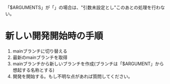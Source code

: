 「$ARGUMENTS」が「」の場合は、"引数未設定とし"このあとの処理を行わない。
# 新しい開発開始時の手順
1. mainブランチに切り替える
2. 最新のmainブランチを取得
3. mainブランチから新しいブランチを作成(ブランチは「$ARGUMENT」から想起する名称とする)
4. 開発を開始する。もし不明な点があれば質問してください。